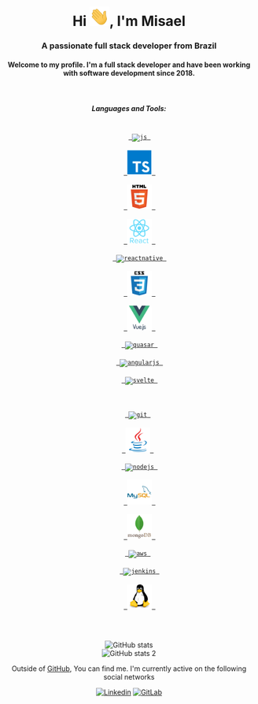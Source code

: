 <h1 align="center">Hi <img src="https://raw.githubusercontent.com/ABSphreak/ABSphreak/master/gifs/Hi.gif" width="40px" />, I'm Misael</h1>
<h3 align="center">A passionate full stack developer from Brazil</h3>
<h4 align="center">Welcome to my profile. I'm a full stack developer and have been working with software development since 2018.</h4>
<br/>
<div align="center">
<h5 align="center">Languages and Tools:</h3>

  <p align="center">
    <code>
      <a href="https://www.w3schools.com/css/" target="_blank"> <img src="https://upload.wikimedia.org/wikipedia/commons/thumb/9/99/Unofficial_JavaScript_logo_2.svg/1200px-Unofficial_JavaScript_logo_2.svg.png" alt="js" width="50" height="50"/> </a>
    </code>
    <code>
      <a href="https://www.typescriptlang.org/" target="_blank"> <img src="https://raw.githubusercontent.com/devicons/devicon/master/icons/typescript/typescript-original.svg" alt="typescript" width="50" height="50"/> </a>
    </code>
    <code>
      <a href="https://www.w3.org/html/" target="_blank"> <img src="https://raw.githubusercontent.com/devicons/devicon/master/icons/html5/html5-original-wordmark.svg" alt="html5" width="50" height="50"/> </a>
    </code>
    <code>
      <a href="https://reactjs.org/" target="_blank"> <img src="https://raw.githubusercontent.com/devicons/devicon/master/icons/react/react-original-wordmark.svg" alt="react" width="50" height="50"/> </a>
    </code>
    <code>
      <a href="https://reactnative.dev/" target="_blank"> <img src="https://reactnative.dev/img/header_logo.svg" alt="reactnative" width="50" height="50"/> </a>
    </code>
    <code>
      <a href="https://www.w3schools.com/css/" target="_blank"> <img src="https://raw.githubusercontent.com/devicons/devicon/master/icons/css3/css3-original-wordmark.svg" alt="css3" width="50" height="50"/> </a>
    </code>
     <code>
      <a href="https://vuejs.org/" target="_blank"> <img src="https://raw.githubusercontent.com/devicons/devicon/master/icons/vuejs/vuejs-original-wordmark.svg" alt="vuejs" width="50" height="50"/> </a>
    </code>
    <code>
      <a href="https://quasar.dev/" target="_blank"> <img src="https://cdn.quasar.dev/logo/svg/quasar-logo.svg" alt="quasar" width="50" height="50"/> </a>
    </code>
    <code>
      <a href="https://angular.io" target="_blank"> <img src="https://upload.wikimedia.org/wikipedia/commons/thumb/c/cf/Angular_full_color_logo.svg/250px-Angular_full_color_logo.svg.png" alt="angularjs" width="50" height="50"/> </a>
    </code>
    <code>
      <a href="https://svelte.dev" target="_blank"> <img src="https://upload.wikimedia.org/wikipedia/commons/1/1b/Svelte_Logo.svg" alt="svelte" width="50" height="50"/> </a>
    </code>
    <br/><br/>
     <code>
      <a href="https://git-scm.com/" target="_blank"> <img src="https://www.vectorlogo.zone/logos/git-scm/git-scm-icon.svg" alt="git" width="50" height="50"/> </a> 
    </code>
    <code>
      <a href="https://www.java.com" target="_blank"> <img src="https://raw.githubusercontent.com/devicons/devicon/master/icons/java/java-original.svg" alt="java" width="50" height="50"/> </a> 
    </code>
    <code>
      <a href="https://nodejs.org" target="_blank"> <img src="https://expresssnippets.gallerycdn.vsassets.io/extensions/expresssnippets/vscode-express-snippets/1.1.1/1584398471282/Microsoft.VisualStudio.Services.Icons.Default" alt="nodejs" width="50" height="50"/> </a>
    </code>
    <code>
      <a href="https://www.mysql.com/" target="_blank"> <img src="https://raw.githubusercontent.com/devicons/devicon/master/icons/mysql/mysql-original-wordmark.svg" alt="mysql" width="50" height="50"/> </a>
    </code>
    <code>
      <a href="https://www.mongodb.com/" target="_blank"> <img src="https://raw.githubusercontent.com/devicons/devicon/master/icons/mongodb/mongodb-original-wordmark.svg" alt="mongodb" width="50" height="50"/> </a>
    </code>
    <code>
      <a href="https://aws.amazon.com" target="_blank"> <img src="https://media-exp1.licdn.com/dms/image/C4D0BAQGnoXT8Ty8whg/company-logo_200_200/0/1622566352666?e=2159024400&v=beta&t=N25JIgaaMgiPz6k--dhmMLi1i4ciqUvzNHzOYArQZlo" alt="aws" width="50" height="50"/> </a> 
    </code>
    <code>
      <a href="https://www.jenkins.io" target="_blank"> <img src="https://www.vectorlogo.zone/logos/jenkins/jenkins-icon.svg" alt="jenkins" width="50" height="50"/> </a>
    </code>
    <code>
      <a href="https://www.linux.org/" target="_blank"> <img src="https://raw.githubusercontent.com/devicons/devicon/master/icons/linux/linux-original.svg" alt="linux" width="50" height="50"/> </a>
    </code>   
    <br/>
   
  </p>
  
  <br/>

![GitHub stats](https://github-readme-stats.vercel.app/api/top-langs?username=misaeldossantos&show_icons=true&locale=en&layout=compact&theme=monokai)
  <br/>
![GitHub stats 2](https://github-readme-stats.vercel.app/api?username=misaeldossantos&show_icons=true&theme=monokai)
  
Outside of [GitHub](https://github.com/misaeldossantos), You can find me. I'm currently active on the following social networks

[![Linkedin](https://img.shields.io/badge/LinkedIn-0077B5?style=for-the-badge&logo=linkedin&logoColor=white)](https://linkedin.com/in/misael-dos-santos10)
[![GitLab](https://img.shields.io/badge/GitLab-330F63?style=for-the-badge&logo=gitlab&logoColor=white)](https://gitlab.com/misaeldossantos)
  
</div>

